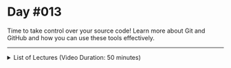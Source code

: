 # Day #013
Time to take control over your source code! Learn more about Git and GitHub and how you can use these tools effectively.

---

<details>
    <summary>List of Lectures (Video Duration: 50 minutes)</summary>
    <ul>
        <li>Understanding Branches, Merging & Fixing Merge Conflicts</li>
        <li>Deleting Branches & Commits, Reverting Staged & Unstaged Changes</li>
        <li>Git: Windows Installation</li>
        <li>Onwards to GitHub - What & Why?</li>
        <li>Creating a GitHub Account & a Remote Repository</li>
    </ul>
</details>